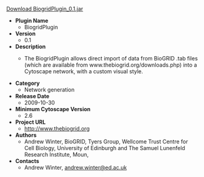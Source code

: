 <a href="BiogridPlugin_0.1.jar">Download BiogridPlugin_0.1.jar</a>

* __Plugin Name__
  * BiogridPlugin
* __Version__
  * 0.1
* __Description__
  * <p>The BiogridPlugin allows direct import of data from BioGRID .tab files (which are available from www.thebiogrid.org/downloads.php) into a Cytoscape network, with a custom visual style.</p>
* __Category__
  * Network generation
* __Release Date__
  * 2009-10-30
* __Minimum Cytoscape Version__
  * 2.6
* __Project URL__
  * http://www.thebiogrid.org
* __Authors__
  * Andrew Winter, BioGRID, Tyers Group, Wellcome Trust Centre for Cell Biology, University of Edinburgh and The Samuel Lunenfeld Research Institute, Moun, 
* __Contacts__
  * Andrew Winter, andrew.winter@ed.ac.uk
